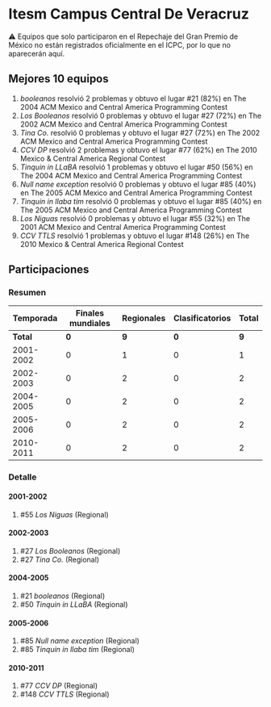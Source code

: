 # Itesm Campus Central De Veracruz

:warning: Equipos que solo participaron en el Repechaje del Gran Premio de México no están registrados oficialmente en el ICPC, por lo que no aparecerán aquí.

## Mejores 10 equipos

1. _booleanos_ resolvió 2 problemas y obtuvo el lugar #21 (82%) en The 2004 ACM Mexico and Central America Programming Contest
1. _Los Booleanos_ resolvió 0 problemas y obtuvo el lugar #27 (72%) en The 2002 ACM Mexico and Central America Programming Contest
1. _Tina Co._ resolvió 0 problemas y obtuvo el lugar #27 (72%) en The 2002 ACM Mexico and Central America Programming Contest
1. _CCV DP_ resolvió 2 problemas y obtuvo el lugar #77 (62%) en The 2010 Mexico & Central America Regional Contest
1. _Tinquin in LLaBA_ resolvió 1 problemas y obtuvo el lugar #50 (56%) en The 2004 ACM Mexico and Central America Programming Contest
1. _Null name exception_ resolvió 0 problemas y obtuvo el lugar #85 (40%) en The 2005 ACM Mexico and Central America Programming Contest
1. _Tinquin in llaba tim_ resolvió 0 problemas y obtuvo el lugar #85 (40%) en The 2005 ACM Mexico and Central America Programming Contest
1. _Los Niguas_ resolvió 0 problemas y obtuvo el lugar #55 (32%) en The 2001 ACM Mexico and Central America Programming Contest
1. _CCV TTLS_ resolvió 1 problemas y obtuvo el lugar #148 (26%) en The 2010 Mexico & Central America Regional Contest

## Participaciones

### Resumen

| Temporada | Finales mundiales | Regionales | Clasificatorios | Total |
| --- | --- | --- | --- | --- |
| **Total** | **0** | **9** | **0** | **9** |
| 2001-2002 | 0 | 1 | 0 | 1 |
| 2002-2003 | 0 | 2 | 0 | 2 |
| 2004-2005 | 0 | 2 | 0 | 2 |
| 2005-2006 | 0 | 2 | 0 | 2 |
| 2010-2011 | 0 | 2 | 0 | 2 |

### Detalle

#### 2001-2002

1. #55 _Los Niguas_ (Regional)

#### 2002-2003

1. #27 _Los Booleanos_ (Regional)
1. #27 _Tina Co._ (Regional)

#### 2004-2005

1. #21 _booleanos_ (Regional)
1. #50 _Tinquin in LLaBA_ (Regional)

#### 2005-2006

1. #85 _Null name exception_ (Regional)
1. #85 _Tinquin in llaba tim_ (Regional)

#### 2010-2011

1. #77 _CCV DP_ (Regional)
1. #148 _CCV TTLS_ (Regional)




